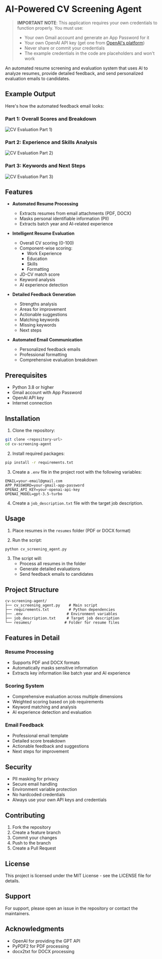 # AI-Powered CV Screening Agent

> **IMPORTANT NOTE**: This application requires your own credentials to function properly. You must use:
> - Your own Gmail account and generate an App Password for it
> - Your own OpenAI API key (get one from [OpenAI's platform](https://platform.openai.com/))
> - Never share or commit your credentials
> - The example credentials in the code are placeholders and won't work

An automated resume screening and evaluation system that uses AI to analyze resumes, provide detailed feedback, and send personalized evaluation emails to candidates.

## Example Output

Here's how the automated feedback email looks:

### Part 1: Overall Scores and Breakdown
![CV Evaluation Part 1](https://github.com/KarimaMinal/ElintAI_assignment/blob/main/screenshots/Screenshot%202025-04-17%20000304.png))

### Part 2: Experience and Skills Analysis
![CV Evaluation Part 2](https://github.com/KarimaMinal/ElintAI_assignment/blob/main/screenshots/Screenshot%202025-04-17%20000335.png))

### Part 3: Keywords and Next Steps
![CV Evaluation Part 3](https://github.com/KarimaMinal/ElintAI_assignment/blob/main/screenshots/Screenshot%202025-04-17%20000335.png))


## Features

- **Automated Resume Processing**
  - Extracts resumes from email attachments (PDF, DOCX)
  - Masks personal identifiable information (PII)
  - Extracts batch year and AI-related experience

- **Intelligent Resume Evaluation**
  - Overall CV scoring (0-100)
  - Component-wise scoring:
    - Work Experience
    - Education
    - Skills
    - Formatting
  - JD-CV match score
  - Keyword analysis
  - AI experience detection

- **Detailed Feedback Generation**
  - Strengths analysis
  - Areas for improvement
  - Actionable suggestions
  - Matching keywords
  - Missing keywords
  - Next steps

- **Automated Email Communication**
  - Personalized feedback emails
  - Professional formatting
  - Comprehensive evaluation breakdown

## Prerequisites

- Python 3.8 or higher
- Gmail account with App Password
- OpenAI API key
- Internet connection

## Installation

1. Clone the repository:
```bash
git clone <repository-url>
cd cv-screening-agent
```

2. Install required packages:
```bash
pip install -r requirements.txt
```

3. Create a `.env` file in the project root with the following variables:
```env
EMAIL=your-email@gmail.com
APP_PASSWORD=your-gmail-app-password
OPENAI_API_KEY=your-openai-api-key
OPENAI_MODEL=gpt-3.5-turbo
```

4. Create a `job_description.txt` file with the target job description.

## Usage

1. Place resumes in the `resumes` folder (PDF or DOCX format)

2. Run the script:
```bash
python cv_screening_agent.py
```

3. The script will:
   - Process all resumes in the folder
   - Generate detailed evaluations
   - Send feedback emails to candidates

## Project Structure

```
cv-screening-agent/
├── cv_screening_agent.py    # Main script
├── requirements.txt         # Python dependencies
├── .env                    # Environment variables
├── job_description.txt     # Target job description
└── resumes/               # Folder for resume files
```

## Features in Detail

### Resume Processing
- Supports PDF and DOCX formats
- Automatically masks sensitive information
- Extracts key information like batch year and AI experience

### Scoring System
- Comprehensive evaluation across multiple dimensions
- Weighted scoring based on job requirements
- Keyword matching and analysis
- AI experience detection and evaluation

### Email Feedback
- Professional email template
- Detailed score breakdown
- Actionable feedback and suggestions
- Next steps for improvement

## Security

- PII masking for privacy
- Secure email handling
- Environment variable protection
- No hardcoded credentials
- Always use your own API keys and credentials

## Contributing

1. Fork the repository
2. Create a feature branch
3. Commit your changes
4. Push to the branch
5. Create a Pull Request

## License

This project is licensed under the MIT License - see the LICENSE file for details.

## Support

For support, please open an issue in the repository or contact the maintainers.

## Acknowledgments

- OpenAI for providing the GPT API
- PyPDF2 for PDF processing
- docx2txt for DOCX processing 
